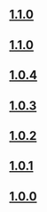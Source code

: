 ## [1.1.0](https://github.com/lumunix/domain/releases/tag/1.2.0)
## [1.1.0](https://github.com/lumunix/domain/releases/tag/1.1.0)
## [1.0.4](https://github.com/lumunix/domain/releases/tag/1.0.4)
## [1.0.3](https://github.com/lumunix/domain/releases/tag/1.0.3)
## [1.0.2](https://github.com/lumunix/domain/releases/tag/1.0.2)
## [1.0.1](https://github.com/lumunix/domain/releases/tag/1.0.1)
## [1.0.0](https://github.com/lumunix/domain/releases/tag/1.0.0)
